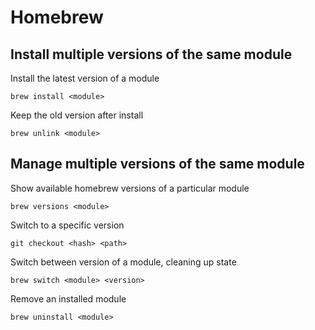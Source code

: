 
# Homebrew

## Install multiple versions of the same module

Install the latest version of a module

    brew install <module>

Keep the old version after install

    brew unlink <module>

## Manage multiple versions of the same module

Show available homebrew versions of a particular module

    brew versions <module>

Switch to a specific version

    git checkout <hash> <path>

Switch between version of a module, cleaning up state

    brew switch <module> <version>

Remove an installed module

    brew uninstall <module>
